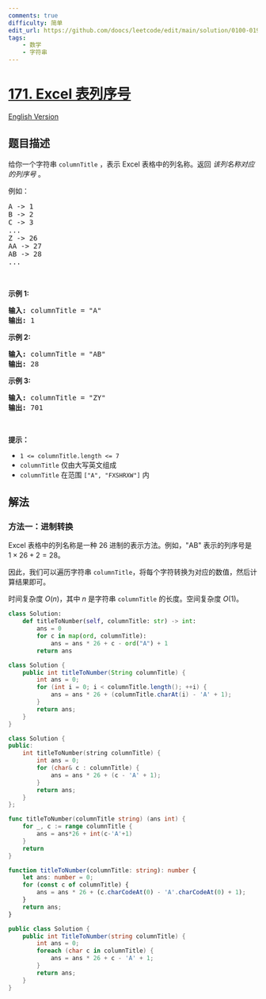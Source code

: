 ```yaml
---
comments: true
difficulty: 简单
edit_url: https://github.com/doocs/leetcode/edit/main/solution/0100-0199/0171.Excel%20Sheet%20Column%20Number/README.md
tags:
    - 数学
    - 字符串
---
```


<!-- problem:start -->

# [171. Excel 表列序号](https://leetcode.cn/problems/excel-sheet-column-number)

[English Version](/solution/0100-0199/0171.Excel%20Sheet%20Column%20Number/README_EN.md)

## 题目描述

<!-- description:start -->

<p>给你一个字符串&nbsp;<code>columnTitle</code> ，表示 Excel 表格中的列名称。返回 <em>该列名称对应的列序号</em>&nbsp;。</p>

<p>例如：</p>

<pre>
A -&gt; 1
B -&gt; 2
C -&gt; 3
...
Z -&gt; 26
AA -&gt; 27
AB -&gt; 28 
...</pre>

<p>&nbsp;</p>

<p><strong>示例 1:</strong></p>

<pre>
<strong>输入:</strong> columnTitle = "A"
<strong>输出:</strong> 1
</pre>

<p><strong>示例&nbsp;2:</strong></p>

<pre>
<strong>输入: </strong>columnTitle = "AB"
<strong>输出:</strong> 28
</pre>

<p><strong>示例&nbsp;3:</strong></p>

<pre>
<strong>输入: </strong>columnTitle = "ZY"
<strong>输出:</strong> 701</pre>

<p>&nbsp;</p>

<p><strong>提示：</strong></p>

<ul>
	<li><code>1 &lt;= columnTitle.length &lt;= 7</code></li>
	<li><code>columnTitle</code> 仅由大写英文组成</li>
	<li><code>columnTitle</code> 在范围 <code>["A", "FXSHRXW"]</code> 内</li>
</ul>

<!-- description:end -->

## 解法

<!-- solution:start -->

### 方法一：进制转换

Excel 表格中的列名称是一种 26 进制的表示方法。例如，"AB" 表示的列序号是 $1 \times 26 + 2 = 28$。

因此，我们可以遍历字符串 `columnTitle`，将每个字符转换为对应的数值，然后计算结果即可。

时间复杂度 $O(n)$，其中 $n$ 是字符串 `columnTitle` 的长度。空间复杂度 $O(1)$。

<!-- tabs:start -->

```python
class Solution:
    def titleToNumber(self, columnTitle: str) -> int:
        ans = 0
        for c in map(ord, columnTitle):
            ans = ans * 26 + c - ord("A") + 1
        return ans
```

```java
class Solution {
    public int titleToNumber(String columnTitle) {
        int ans = 0;
        for (int i = 0; i < columnTitle.length(); ++i) {
            ans = ans * 26 + (columnTitle.charAt(i) - 'A' + 1);
        }
        return ans;
    }
}
```

```cpp
class Solution {
public:
    int titleToNumber(string columnTitle) {
        int ans = 0;
        for (char& c : columnTitle) {
            ans = ans * 26 + (c - 'A' + 1);
        }
        return ans;
    }
};
```

```go
func titleToNumber(columnTitle string) (ans int) {
	for _, c := range columnTitle {
		ans = ans*26 + int(c-'A'+1)
	}
	return
}
```

```ts
function titleToNumber(columnTitle: string): number {
    let ans: number = 0;
    for (const c of columnTitle) {
        ans = ans * 26 + (c.charCodeAt(0) - 'A'.charCodeAt(0) + 1);
    }
    return ans;
}
```

```cs
public class Solution {
    public int TitleToNumber(string columnTitle) {
        int ans = 0;
        foreach (char c in columnTitle) {
            ans = ans * 26 + c - 'A' + 1;
        }
        return ans;
    }
}
```

<!-- tabs:end -->

<!-- solution:end -->

<!-- problem:end -->
